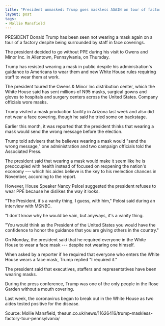 ```yaml
---
title: "President unmasked: Trump goes maskless AGAIN on tour of factory despite being surrounded by staff in face coverings"
layout: post
tags:
- Mollie Mansfield
---
```


PRESIDENT Donald Trump has been seen not wearing a mask again on a tour of a factory despite being surrounded by staff in face coverings.

The president decided to go without PPE during his visit to Owens and Minor Inc. in Allentown, Pennsylvania, on Thursday.

Trump has resisted wearing a mask in public despite his administration's guidance to Americans to wear them and new White House rules requiring staff to wear them at work.

The president toured the Owens &amp; Minor Inc distribution center, which the White House said has sent millions of N95 masks, surgical gowns and gloves to hospitals and surgery centers across the United States. Company officials wore masks.

Trump visited a mask production facility in Arizona last week and also did not wear a face covering, though he said he tried some on backstage.

Earlier this month, it was reported that the president thinks that wearing a mask would send the wrong message before the election.

Trump told advisers that he believes wearing a mask would "send the wrong message," one administration and two campaign officials told the Associated Press.

The president said that wearing a mask would make it seem like he is preoccupied with health instead of focused on reopening the nation's economy --- which his aides believe is the key to his reelection chances in November, according to the report.

However, House Speaker Nancy Pelosi suggested the president refuses to wear PPE because he dislikes the way it looks.

"The President, it's a vanity thing, I guess, with him," Pelosi said during an interview with MSNBC.

"I don't know why he would be vain, but anyways, it's a vanity thing.

"You would think as the President of the United States you would have the confidence to honor the guidance that you are giving others in the country."

On Monday, the president said that he required everyone in the White House to wear a face mask --- despite not wearing one himself.

When asked by a reporter if he required that everyone who enters the White House wears a face mask, Trump replied "I required it."

The president said that executives, staffers and representatives have been wearing masks.

During the press conference, Trump was one of the only people in the Rose Garden without a mouth covering.

Last week, the coronavirus began to break out in the White House as two aides tested positive for the disease.

Source: Mollie Mansfield, thesun.co.uk/news/11626416/trump-maskless-factory-tour-pennsylvania/
